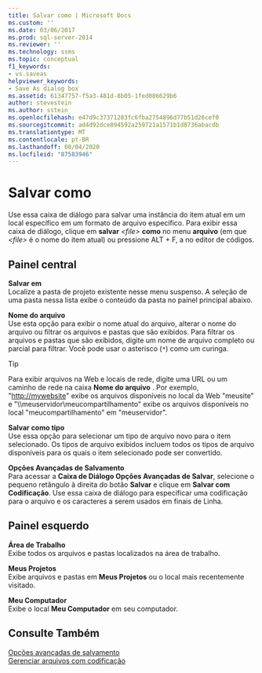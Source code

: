 ```yaml
---
title: Salvar como | Microsoft Docs
ms.custom: ''
ms.date: 03/06/2017
ms.prod: sql-server-2014
ms.reviewer: ''
ms.technology: ssms
ms.topic: conceptual
f1_keywords:
- vs.saveas
helpviewer_keywords:
- Save As dialog box
ms.assetid: 61347757-f5a3-481d-8b05-1fed086629b6
author: stevestein
ms.author: sstein
ms.openlocfilehash: e47d9c37371283fc6fba2754896d77b51d26cef0
ms.sourcegitcommit: ad4d92dce894592a259721a1571b1d8736abacdb
ms.translationtype: MT
ms.contentlocale: pt-BR
ms.lasthandoff: 08/04/2020
ms.locfileid: "87583946"
---
```

# <a name="save-as"></a>Salvar como
  Use essa caixa de diálogo para salvar uma instância do item atual em um local específico em um formato de arquivo específico. Para exibir essa caixa de diálogo, clique em **salvar** *\<file>* **como** no menu **arquivo** (em que *\<file>* é o nome do item atual) ou pressione ALT + F, a no editor de códigos.  
  
## <a name="central-panel"></a>Painel central  
 **Salvar em**  
 Localize a pasta de projeto existente nesse menu suspenso. A seleção de uma pasta nessa lista exibe o conteúdo da pasta no painel principal abaixo.  
  
 **Nome do arquivo**  
 Use esta opção para exibir o nome atual do arquivo, alterar o nome do arquivo ou filtrar os arquivos e pastas que são exibidos. Para filtrar os arquivos e pastas que são exibidos, digite um nome de arquivo completo ou parcial para filtrar. Você pode usar o asterisco (`*`) como um curinga.  
  
> [!TIP]
>  Para exibir arquivos na Web e locais de rede, digite uma URL ou um caminho de rede na caixa **Nome do arquivo** . Por exemplo, "<http://mywebsite>" exibe os arquivos disponíveis no local da Web "meusite" e "\\\meuservidor\meucompartilhamento" exibe os arquivos disponíveis no local "meucompartilhamento" em "meuservidor".  
  
 **Salvar como tipo**  
 Use essa opção para selecionar um tipo de arquivo novo para o item selecionado. Os tipos de arquivo exibidos incluem todos os tipos de arquivo disponíveis para os quais o item selecionado pode ser convertido.  
  
 **Opções Avançadas de Salvamento**  
 Para acessar a **Caixa de Diálogo Opções Avançadas de Salvar**, selecione o pequeno retângulo à direita do botão **Salvar** e clique em **Salvar com Codificação**. Use essa caixa de diálogo para especificar uma codificação para o arquivo e os caracteres a serem usados em finais de Linha.  
  
## <a name="left-panel"></a>Painel esquerdo  
 **Área de Trabalho**  
 Exibe todos os arquivos e pastas localizados na área de trabalho.  
  
 **Meus Projetos**  
 Exibe arquivos e pastas em **Meus Projetos** ou o local mais recentemente visitado.  
  
 **Meu Computador**  
 Exibe o local **Meu Computador** em seu computador.  
  
## <a name="see-also"></a>Consulte Também  
 [Opções avançadas de salvamento](advanced-save-options.md)   
 [Gerenciar arquivos com codificação](../solution/manage-files-with-encoding.md)  
  
  
